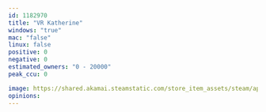 ```yaml
---
id: 1182970
title: "VR Katherine"
windows: "true"
mac: "false"
linux: false
positive: 0
negative: 0
estimated_owners: "0 - 20000"
peak_ccu: 0

image: https://shared.akamai.steamstatic.com/store_item_assets/steam/apps/1182970/header.jpg?t=1595266581
opinions:
---
```

